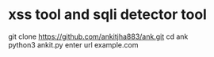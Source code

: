 # xss tool and sqli detector tool
git clone https://github.com/ankitjha883/ank.git
cd ank  
python3 ankit.py
enter url example.com


